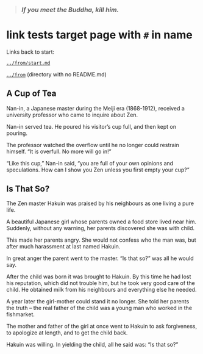 > ### *If you meet the Buddha, kill him.*


# link tests target page with `#` in name

Links back to start:

[`../from/start.md`](../from/start.md)

[`../from`](../from) (directory with no README.md)



## A Cup of Tea

Nan-in, a Japanese master during the Meiji era (1868-1912), received a university professor who came to inquire about Zen.

Nan-in served tea. He poured his visitor’s cup full, and then kept on pouring.

The professor watched the overflow until he no longer could restrain himself. “It is overfull. No more will go in!”

“Like this cup,” Nan-in said, “you are full of your own opinions and speculations. How can I show you Zen unless you first empty your cup?”

## Is That So?

The Zen master Hakuin was praised by his neighbours as one living a pure life.

A beautiful Japanese girl whose parents owned a food store lived near him. Suddenly, without any warning, her parents discovered she was with child.

This made her parents angry. She would not confess who the man was, but after much harassment at last named Hakuin.

In great anger the parent went to the master. “Is that so?” was all he would say.

After the child was born it was brought to Hakuin. By this time he had lost his reputation, which did not trouble him, but he took very good care of the child. He obtained milk from his neighbours and everything else he needed.

A year later the girl-mother could stand it no longer. She told her parents the truth – the real father of the child was a young man who worked in the fishmarket.

The mother and father of the girl at once went to Hakuin to ask forgiveness, to apologize at length, and to get the child back.

Hakuin was willing. In yielding the child, all he said was: “Is that so?”


